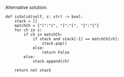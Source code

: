 Alternative solution:
    
    def isValid(self, s: str) -> bool:
        stack = []
        matchCh = {")":"(", "]":"[", "}":"{"} 
        for ch in s:
            if ch in matchCh:
                if stack and stack[-1] == matchCh[ch]:    
                    stack.pop()
                else:
                    return False
            else:
                stack.append(ch)
        
        return not stack​
